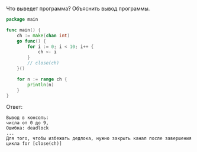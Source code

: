 Что выведет программа? Объяснить вывод программы.

```go
package main

func main() {
	ch := make(chan int)
	go func() {
		for i := 0; i < 10; i++ {
			ch <- i
		}
		// close(ch)
	}()

	for n := range ch {
		println(n)
	}
}
```

Ответ:
```
Вывод в консоль:
числа от 0 до 9,
Ошибка: deadlock
...
Для того, чтобы избежать дедлока, нужно закрыть канал после завершения цикла for [close(ch)]

```
